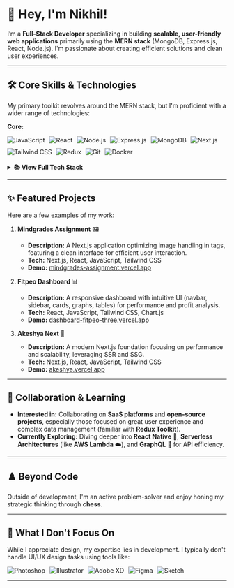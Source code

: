 # 👋 Hey, I'm Nikhil!

I’m a **Full-Stack Developer** specializing in building **scalable, user-friendly web applications** primarily using the **MERN stack** (MongoDB, Express.js, React, Node.js). I'm passionate about creating efficient solutions and clean user experiences.

---

## 🛠️ Core Skills & Technologies

My primary toolkit revolves around the MERN stack, but I'm proficient with a wider range of technologies:

**Core:**
<div style="display: flex; gap: 10px; flex-wrap: wrap;">
  <img src="https://img.shields.io/badge/JavaScript-%23F7DF1E.svg?style=for-the-badge&logo=javascript&logoColor=black" alt="JavaScript">
  <img src="https://img.shields.io/badge/React-%2361DAFB.svg?style=for-the-badge&logo=react&logoColor=black" alt="React">
  <img src="https://img.shields.io/badge/Node.js-%23339933.svg?style=for-the-badge&logo=node.js&logoColor=white" alt="Node.js">
  <img src="https://img.shields.io/badge/Express.js-%23404d59.svg?style=for-the-badge&logo=express&logoColor=%2361DAFB" alt="Express.js">
  <img src="https://img.shields.io/badge/MongoDB-%234ea94b.svg?style=for-the-badge&logo=mongodb&logoColor=white" alt="MongoDB">
  <img src="https://img.shields.io/badge/Next.js-%23000000.svg?style=for-the-badge&logo=next.js&logoColor=white" alt="Next.js">
  <img src="https://img.shields.io/badge/TailwindCSS-%2338B2AC.svg?style=for-the-badge&logo=tailwind-css&logoColor=white" alt="Tailwind CSS">
  <img src="https://img.shields.io/badge/Redux-%23593d88.svg?style=for-the-badge&logo=redux&logoColor=white" alt="Redux">
  <img src="https://img.shields.io/badge/Git-%23F05033.svg?style=for-the-badge&logo=git&logoColor=white" alt="Git">
   <img src="https://img.shields.io/badge/Docker-%230db7ed.svg?style=for-the-badge&logo=docker&logoColor=white" alt="Docker">
</div>

<br/>

<details>
  <summary><strong>📚 View Full Tech Stack</strong></summary>
  <br/>
  <div style="display: flex; gap: 10px; flex-wrap: wrap;">
    <img src="https://img.shields.io/badge/javascript-%23323330.svg?style=for-the-badge&logo=javascript&logoColor=%23F7DF1E" alt="JavaScript">
    <img src="https://img.shields.io/badge/tailwindcss-%2338B2AC.svg?style=for-the-badge&logo=tailwind-css&logoColor=white" alt="TailwindCSS">
    <img src="https://img.shields.io/badge/github%20pages-121013?style=for-the-badge&logo=github&logoColor=white" alt="GithubPages">
    <img src="https://img.shields.io/badge/Context--Api-000000?style=for-the-badge&logo=react" alt="Context-API">
    <img src="https://img.shields.io/badge/express.js-%23404d59.svg?style=for-the-badge&logo=express&logoColor=%2361DAFB" alt="Express.js">
    <img src="https://img.shields.io/badge/expo-1C1E24?style=for-the-badge&logo=expo&logoColor=#D04A37" alt="Expo">
    <img src="https://img.shields.io/badge/jquery-%230769AD.svg?style=for-the-badge&logo=jquery&logoColor=white" alt="jQuery">
    <img src="https://img.shields.io/badge/JWT-black?style=for-the-badge&logo=JSON%20web%20tokens" alt="JWT">
    <img src="https://img.shields.io/badge/MUI-%230081CB.svg?style=for-the-badge&logo=mui&logoColor=white" alt="MUI">
    <img src="https://img.shields.io/badge/Next-black?style=for-the-badge&logo=next.js&logoColor=white" alt="Next JS">
    <img src="https://img.shields.io/badge/node.js-6DA55F?style=for-the-badge&logo=node.js&logoColor=white" alt="NodeJS">
    <img src="https://img.shields.io/badge/NODEMON-%23323330.svg?style=for-the-badge&logo=nodemon&logoColor=%BBDEAD" alt="Nodemon">
    <img src="https://img.shields.io/badge/pnpm-%234a4a4a.svg?style=for-the-badge&logo=pnpm&logoColor=f69220" alt="PNPM">
    <img src="https://img.shields.io/badge/react-%2320232a.svg?style=for-the-badge&logo=react&logoColor=%2361DAFB" alt="React">
    <img src="https://img.shields.io/badge/react_native-%2320232a.svg?style=for-the-badge&logo=react&logoColor=%2361DAFB" alt="React Native">
    <img src="https://img.shields.io/badge/-React%20Query-FF4154?style=for-the-badge&logo=react%20query&logoColor=white" alt="React Query">
    <img src="https://img.shields.io/badge/React_Router-CA4245?style=for-the-badge&logo=react-router&logoColor=white" alt="React Router">
    <img src="https://img.shields.io/badge/React%20Hook%20Form-%23EC5990.svg?style=for-the-badge&logo=reacthookform&logoColor=white" alt="React Hook Form">
    <img src="https://img.shields.io/badge/redux-%23593d88.svg?style=for-the-badge&logo=redux&logoColor=white" alt="Redux">
    <img src="https://img.shields.io/badge/styled--components-DB7093?style=for-the-badge&logo=styled-components&logoColor=white" alt="Styled Components">
    <img src="https://img.shields.io/badge/yarn-%232C8EBB.svg?style=for-the-badge&logo=yarn&logoColor=white" alt="Yarn">
    <img src="https://img.shields.io/badge/zod-%233068b7.svg?style=for-the-badge&logo=zod&logoColor=white" alt="Zod">
    <img src="https://img.shields.io/badge/vite-%23646CFF.svg?style=for-the-badge&logo=vite&logoColor=white" alt="Vite">
    <img src="https://img.shields.io/badge/redis-%23DD0031.svg?style=for-the-badge&logo=redis&logoColor=white" alt="Redis">
    <img src="https://img.shields.io/badge/github-%23121011.svg?style=for-the-badge&logo=github&logoColor=white" alt="GitHub">
    <img src="https://img.shields.io/badge/gitlab-%23181717.svg?style=for-the-badge&logo=gitlab&logoColor=white" alt="GitLab">
    <img src="https://img.shields.io/badge/git-%23F05033.svg?style=for-the-badge&logo=git&logoColor=white" alt="Git">
    <img src="https://img.shields.io/badge/Babel-F9DC3e?style=for-the-badge&logo=babel&logoColor=black" alt="Babel">
    <img src="https://img.shields.io/badge/ESLint-4B3263?style=for-the-badge&logo=eslint&logoColor=white" alt="ESLint">
    <img src="https://img.shields.io/badge/docker-%230db7ed.svg?style=for-the-badge&logo=docker&logoColor=white" alt="Docker">
    <img src="https://img.shields.io/badge/Postman-FF6C37?style=for-the-badge&logo=postman&logoColor=white" alt="Postman">
    <img src="https://img.shields.io/badge/-Swagger-%23Clojure?style=for-the-badge&logo=swagger&logoColor=white" alt="Swagger">
    </div>
</details>

---

## ✨ Featured Projects

Here are a few examples of my work:

1.  **Mindgrades Assignment** 🖼️
    * **Description:** A Next.js application optimizing image handling in tags, featuring a clean interface for efficient user interaction.
    * **Tech:** Next.js, React, JavaScript, Tailwind CSS
    * **Demo:** [mindgrades-assignment.vercel.app](https://mindgrades-assignment.vercel.app)

2.  **Fitpeo Dashboard** 📊
    * **Description:** A responsive dashboard with intuitive UI (navbar, sidebar, cards, graphs, tables) for performance and profit analysis.
    * **Tech:** React, JavaScript, Tailwind CSS, Chart.js
    * **Demo:** [dashboard-fitpeo-three.vercel.app](https://dashboard-fitpeo-three.vercel.app)

3.  **Akeshya Next** 🚀
    * **Description:** A modern Next.js foundation focusing on performance and scalability, leveraging SSR and SSG.
    * **Tech:** Next.js, React, JavaScript, Tailwind CSS
    * **Demo:** [akeshya.vercel.app](https://akeshya.vercel.app)

---

## 🌱 Collaboration & Learning

* **Interested in:** Collaborating on **SaaS platforms** and **open-source projects**, especially those focused on great user experience and complex data management (familiar with **Redux Toolkit**).
* **Currently Exploring:** Diving deeper into **React Native** 📱, **Serverless Architectures** (like **AWS Lambda** ☁️), and **GraphQL** 🔗 for API efficiency.

---

## ♟️ Beyond Code

Outside of development, I'm an active problem-solver and enjoy honing my strategic thinking through **chess**.

---

## 🚫 What I Don't Focus On

While I appreciate design, my expertise lies in development. I typically don't handle UI/UX design tasks using tools like:
<div style="display: flex; gap: 10px; flex-wrap: wrap;">
  <img src="https://img.shields.io/badge/Photoshop-%2331A8FF.svg?style=for-the-badge&logo=adobe-photoshop&logoColor=white" alt="Photoshop">
  <img src="https://img.shields.io/badge/Illustrator-%23FF9A00.svg?style=for-the-badge&logo=adobe-illustrator&logoColor=white" alt="Illustrator">
  <img src="https://img.shields.io/badge/Adobe%20XD-%23FF61F6.svg?style=for-the-badge&logo=adobe-xd&logoColor=white" alt="Adobe XD">
  <img src="https://img.shields.io/badge/Figma-%23F24E1E.svg?style=for-the-badge&logo=figma&logoColor=white" alt="Figma">
  <img src="https://img.shields.io/badge/Sketch-%23F7B500.svg?style=for-the-badge&logo=sketch&logoColor=black" alt="Sketch">
</div>

---
